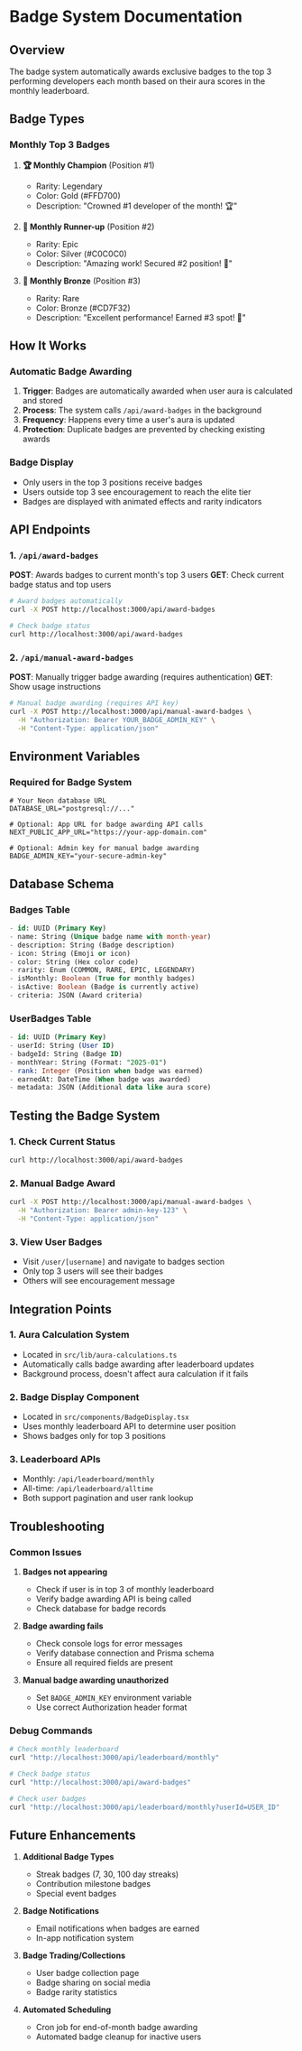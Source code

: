 # Badge System Documentation

## Overview

The badge system automatically awards exclusive badges to the top 3 performing developers each month based on their aura scores in the monthly leaderboard.

## Badge Types

### Monthly Top 3 Badges

1. **🏆 Monthly Champion** (Position #1)

   - Rarity: Legendary
   - Color: Gold (#FFD700)
   - Description: "Crowned #1 developer of the month! 🏆"

2. **🥈 Monthly Runner-up** (Position #2)

   - Rarity: Epic
   - Color: Silver (#C0C0C0)
   - Description: "Amazing work! Secured #2 position! 🥈"

3. **🥉 Monthly Bronze** (Position #3)
   - Rarity: Rare
   - Color: Bronze (#CD7F32)
   - Description: "Excellent performance! Earned #3 spot! 🥉"

## How It Works

### Automatic Badge Awarding

1. **Trigger**: Badges are automatically awarded when user aura is calculated and stored
2. **Process**: The system calls `/api/award-badges` in the background
3. **Frequency**: Happens every time a user's aura is updated
4. **Protection**: Duplicate badges are prevented by checking existing awards

### Badge Display

- Only users in the top 3 positions receive badges
- Users outside top 3 see encouragement to reach the elite tier
- Badges are displayed with animated effects and rarity indicators

## API Endpoints

### 1. `/api/award-badges`

**POST**: Awards badges to current month's top 3 users
**GET**: Check current badge status and top users

```bash
# Award badges automatically
curl -X POST http://localhost:3000/api/award-badges

# Check badge status
curl http://localhost:3000/api/award-badges
```

### 2. `/api/manual-award-badges`

**POST**: Manually trigger badge awarding (requires authentication)
**GET**: Show usage instructions

```bash
# Manual badge awarding (requires API key)
curl -X POST http://localhost:3000/api/manual-award-badges \
  -H "Authorization: Bearer YOUR_BADGE_ADMIN_KEY" \
  -H "Content-Type: application/json"
```

## Environment Variables

### Required for Badge System

```env
# Your Neon database URL
DATABASE_URL="postgresql://..."

# Optional: App URL for badge awarding API calls
NEXT_PUBLIC_APP_URL="https://your-app-domain.com"

# Optional: Admin key for manual badge awarding
BADGE_ADMIN_KEY="your-secure-admin-key"
```

## Database Schema

### Badges Table

```sql
- id: UUID (Primary Key)
- name: String (Unique badge name with month-year)
- description: String (Badge description)
- icon: String (Emoji or icon)
- color: String (Hex color code)
- rarity: Enum (COMMON, RARE, EPIC, LEGENDARY)
- isMonthly: Boolean (True for monthly badges)
- isActive: Boolean (Badge is currently active)
- criteria: JSON (Award criteria)
```

### UserBadges Table

```sql
- id: UUID (Primary Key)
- userId: String (User ID)
- badgeId: String (Badge ID)
- monthYear: String (Format: "2025-01")
- rank: Integer (Position when badge was earned)
- earnedAt: DateTime (When badge was awarded)
- metadata: JSON (Additional data like aura score)
```

## Testing the Badge System

### 1. Check Current Status

```bash
curl http://localhost:3000/api/award-badges
```

### 2. Manual Badge Award

```bash
curl -X POST http://localhost:3000/api/manual-award-badges \
  -H "Authorization: Bearer admin-key-123" \
  -H "Content-Type: application/json"
```

### 3. View User Badges

- Visit `/user/[username]` and navigate to badges section
- Only top 3 users will see their badges
- Others will see encouragement message

## Integration Points

### 1. Aura Calculation System

- Located in `src/lib/aura-calculations.ts`
- Automatically calls badge awarding after leaderboard updates
- Background process, doesn't affect aura calculation if it fails

### 2. Badge Display Component

- Located in `src/components/BadgeDisplay.tsx`
- Uses monthly leaderboard API to determine user position
- Shows badges only for top 3 positions

### 3. Leaderboard APIs

- Monthly: `/api/leaderboard/monthly`
- All-time: `/api/leaderboard/alltime`
- Both support pagination and user rank lookup

## Troubleshooting

### Common Issues

1. **Badges not appearing**

   - Check if user is in top 3 of monthly leaderboard
   - Verify badge awarding API is being called
   - Check database for badge records

2. **Badge awarding fails**

   - Check console logs for error messages
   - Verify database connection and Prisma schema
   - Ensure all required fields are present

3. **Manual badge awarding unauthorized**
   - Set `BADGE_ADMIN_KEY` environment variable
   - Use correct Authorization header format

### Debug Commands

```bash
# Check monthly leaderboard
curl "http://localhost:3000/api/leaderboard/monthly"

# Check badge status
curl "http://localhost:3000/api/award-badges"

# Check user badges
curl "http://localhost:3000/api/leaderboard/monthly?userId=USER_ID"
```

## Future Enhancements

1. **Additional Badge Types**

   - Streak badges (7, 30, 100 day streaks)
   - Contribution milestone badges
   - Special event badges

2. **Badge Notifications**

   - Email notifications when badges are earned
   - In-app notification system

3. **Badge Trading/Collections**

   - User badge collection page
   - Badge sharing on social media
   - Badge rarity statistics

4. **Automated Scheduling**
   - Cron job for end-of-month badge awarding
   - Automated badge cleanup for inactive users

